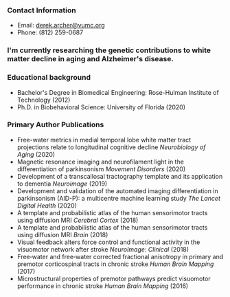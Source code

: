 
### Contact Information
* Email: derek.archer@vumc.org
* Phone: (812) 259-0687

### I'm currently researching the genetic contributions to white matter decline in aging and Alzheimer's disease. 

### Educational background
* Bachelor's Degree in Biomedical Engineering: Rose-Hulman Institute of Technology (2012)
* Ph.D. in Biobehavioral Science: University of Florida (2020)


### Primary Author Publications
* Free-water metrics in medial temporal lobe white matter tract projections relate to longitudinal cognitive decline *Neurobiology of Aging* (2020)
* Magnetic resonance imaging and neurofilament light in the differentiation of parkinsonism *Movement Disorders* (2020)
* Development of a transcallosal tractography template and its application to dementia *Neuroimage* (2019)
* Development and validation of the automated imaging differentiation in parkinsonism (AID-P): a multicentre machine learning study *The Lancet Digital Health* (2020)
* A template and probabilistic atlas of the human sensorimotor tracts using diffusion MRI *Cerebral Cortex* (2018)
* A template and probabilistic atlas of the human sensorimotor tracts using diffusion MRI *Brain* (2018)
* Visual feedback alters force control and functional activity in the visuomotor network after stroke *NeuroImage: Clinical* (2018)
* Free‐water and free‐water corrected fractional anisotropy in primary and premotor corticospinal tracts in chronic stroke *Human Brain Mapping* (2017)
* Microstructural properties of premotor pathways predict visuomotor performance in chronic stroke *Human Brain Mapping* (2016)
